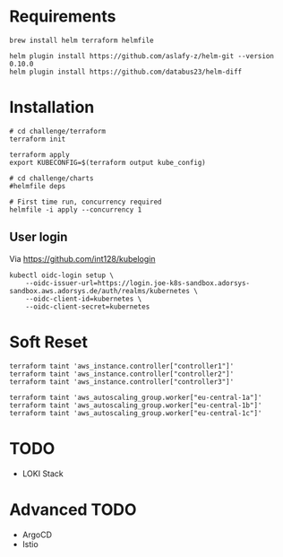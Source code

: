 # Requirements

```shell script
brew install helm terraform helmfile

helm plugin install https://github.com/aslafy-z/helm-git --version 0.10.0
helm plugin install https://github.com/databus23/helm-diff
```

# Installation

```shell script
# cd challenge/terraform
terraform init

terraform apply
export KUBECONFIG=$(terraform output kube_config)

# cd challenge/charts
#helmfile deps

# First time run, concurrency required
helmfile -i apply --concurrency 1
```

## User login

Via https://github.com/int128/kubelogin
```
kubectl oidc-login setup \
    --oidc-issuer-url=https://login.joe-k8s-sandbox.adorsys-sandbox.aws.adorsys.de/auth/realms/kubernetes \
    --oidc-client-id=kubernetes \
    --oidc-client-secret=kubernetes                
```


# Soft Reset
```shell script
terraform taint 'aws_instance.controller["controller1"]'
terraform taint 'aws_instance.controller["controller2"]'
terraform taint 'aws_instance.controller["controller3"]'

terraform taint 'aws_autoscaling_group.worker["eu-central-1a"]'
terraform taint 'aws_autoscaling_group.worker["eu-central-1b"]' 
terraform taint 'aws_autoscaling_group.worker["eu-central-1c"]'
```

# TODO
* LOKI Stack

# Advanced TODO
* ArgoCD
* Istio
